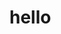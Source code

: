 <!DOCTYPE html>
<html>
	<head>
		<title>Page Title</title>
	</head>
	<body>
		<h1>hello</h1>
	</body>
</html>
